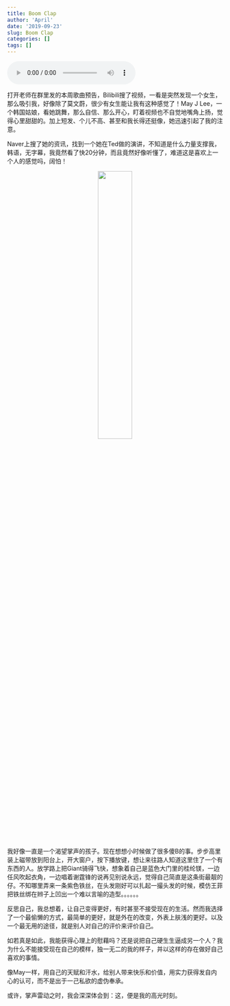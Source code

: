 ```yaml
---
title: Boom Clap
author: 'April'
date: '2019-09-23'
slug: Boom Clap
categories: []
tags: []
---
```


<audio controls="controls">
	<source src="http://music.163.com/song/media/outer/url?id=29783864.mp3" type="audio/mpeg" />
	Your browser does not support the audio element.
</audio>

打开老师在群里发的本周歌曲预告，Bilibili搜了视频，一看是突然发现一个女生，那么吸引我，好像除了莫文蔚，很少有女生能让我有这种感觉了！May J Lee，一个韩国姑娘，看她跳舞，那么自信、那么开心，盯着视频也不自觉地嘴角上扬，觉得心里甜甜的。加上短发、个儿不高、甚至和我长得还挺像，她迅速引起了我的注意。

Naver上搜了她的资讯，找到一个她在Ted做的演讲，不知道是什么力量支撑我，韩语，无字幕，我竟然看了快20分钟，而且竟然好像听懂了，难道这是喜欢上一个人的感觉吗，阔怕！

<div align="center"><img src="/figure/2019-09-23/fig1.jpg" width="40%" \></div>

我好像一直是一个渴望掌声的孩子。现在想想小时候做了很多傻B的事。步步高里装上磁带放到阳台上，开大窗户，按下播放键，想让来往路人知道这里住了一个有东西的人。放学路上把Giant骑得飞快，想象着自己是蓝色大门里的桂纶镁，一边任风吹起衣角，一边唱着谢霆锋的说再见别说永远，觉得自己简直是这条街最靓的仔。不知哪里弄来一条紫色铁丝，在头发刚好可以扎起一撮头发的时候，模仿王菲把铁丝绑在辫子上凹出一个难以言喻的造型。。。。。。

反思自己，我总想着，让自己变得更好，有时甚至不接受现在的生活。然而我选择了一个最偷懒的方式，最简单的更好，就是外在的改变，外表上肤浅的更好。以及一个最无用的途径，就是别人对自己的评价来评价自己。

如若真是如此，我能获得心理上的慰藉吗？还是说把自己硬生生逼成另一个人？我为什么不能接受现在自己的模样，独一无二的我的样子，并以这样的存在做好自己喜欢的事情。

像May一样，用自己的天赋和汗水，给别人带来快乐和价值，用实力获得发自内心的认可，而不是出于一己私欲的虚伪奉承。

或许，掌声雷动之时，我会深深体会到：这，便是我的高光时刻。
